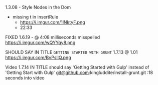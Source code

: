 1.3.08 - Style Nodes in the Dom
* missing t in insertRule
    - https://i.imgur.com/1lNktyF.png
    - 22:33

FIXED
1.6.19 - @ 4:08 milliseconds misspelled
https://i.imgur.com/wQYYqy8.png

SHOULD SAY IN TITLE `GETTING STARTED WITH GRUNT`
1.7.13 @ 1.01
https://i.imgur.com/BvPsIlQ.png

Video 1.7.14 IN TITLE should say 'Getting Started with Gulp' instead of 'Getting Start with Gulp'
git@github.com:kingluddite/install-grunt.git
:18 seconds into video






